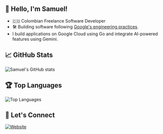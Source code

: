 ## 👋 Hello, I'm Samuel!

*   🇨🇴 Colombian Freelance Software Developer
*   🛠️ Building software following [Google's engineering practices](https://github.com/google/eng-practices).
*   I build applications on Google Cloud using Go and integrate AI-powered features using Gemini.

## 📈 GitHub Stats

![Samuel's GitHub stats](https://github-readme-stats.vercel.app/api?username=samucodesh&show_icons=true&theme=radical)

## 🏆 Top Languages

![Top Languages](https://github-readme-stats.vercel.app/api/top-langs/?username=samucodesh&layout=compact&theme=radical)

## 🔗 Let's Connect

[![Website](https://img.shields.io/badge/Website-Visit%20Now-blue?style=flat-square&logo=google-chrome)](https://samucodesh.github.io/) 


